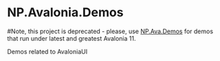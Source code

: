 # NP.Avalonia.Demos
#Note, this project is deprecated - please, use [NP.Ava.Demos](https://github.com/npolyak/NP.Ava.Visuals) for demos that run under latest and greatest Avalonia 11. 

Demos related to AvaloniaUI
